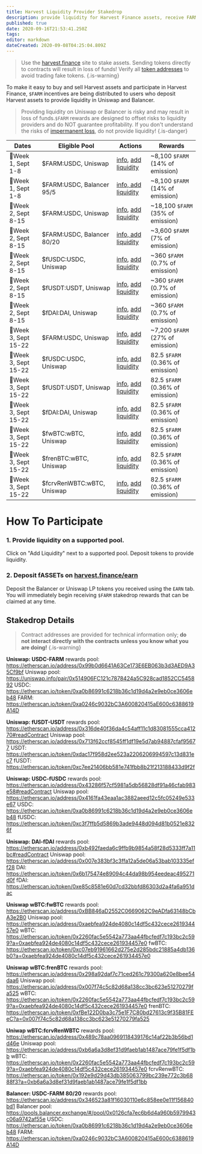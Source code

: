 ```yaml
---
title: Harvest Liquidity Provider Stakedrop
description: provide liquidity for Harvest Finance assets, receive FARM
published: true
date: 2020-09-16T21:53:41.250Z
tags: 
editor: markdown
dateCreated: 2020-09-08T04:25:04.809Z
---
```


> Use the [harvest.finance](https://harvest.finance) site to stake assets. Sending tokens directly to contracts will result in loss of funds! Verify all [token addresses](https://github.com/harvest-finance/harvest) to avoid trading fake tokens.
{.is-warning}

To make it easy to buy and sell Harvest assets and participate in Harvest Finance, `$FARM` incentives are being distributed to users who deposit Harvest assets to provide liquidity in Uniswap and Balancer.

> Providing liquidity on Uniswap or Balancer is risky and may result in loss of funds.`$FARM` rewards are designed to offset risks to liquidity providers and do NOT guarantee profitability. If you don't understand the risks of [impermanent loss](https://balancer.finance/2020/03/16/80-20-balancer-pools/
), do not provide liquidity!
{.is-danger}


| Dates  | Eligible Pool   | Actions | Rewards |
|--------|-----------------|---------|---------|
| :cherries:Week 1, Sept 1-8   | $FARM:USDC, Uniswap        | [info][uni-farm-info], [add liquidity][uni-farm-add]   | ~8,100 `$FARM` (14% of emission)  |
| :cherries:Week 1, Sept 1-8   | $FARM:USDC, Balancer 95/5  | [info, add liquidity][bal-farm95-info]                 | ~8,100 `$FARM` (14% of emission)  |
| :pineapple:Week 2, Sept 8-15 | $FARM:USDC, Uniswap        | [info][uni-farm-info], [add liquidity][uni-farm-add]   | ~18,100 `$FARM` (35% of emission) |
| :pineapple:Week 2, Sept 8-15 | $FARM:USDC, Balancer 80/20 | [info, add liquidity][bal-farm80-info]                 | ~3,600 `$FARM` (7% of emission)   |
| :pineapple:Week 2, Sept 8-15 | $fUSDC:USDC, Uniswap       | [info][uni-fusdc-info], [add liquidity][uni-fusdc-add] | ~360 `$FARM` (0.7% of emission) |
| :pineapple:Week 2, Sept 8-15 | $fUSDT:USDT, Uniswap       | [info][uni-fusdt-info], [add liquidity][uni-fusdt-add] | ~360 `$FARM` (0.7% of emission) |
| :pineapple:Week 2, Sept 8-15 | $fDAI:DAI, Uniswap         | [info][uni-fdai-info], [add liquidity][uni-fdai-add]   | ~360 `$FARM` (0.7% of emission) |
| :avocado:Week 3, Sept 15-22 | $FARM:USDC, Uniswap              | [info][uni-farm-info], [add liquidity][uni-farm-add]               | ~7,200 `$FARM` (27% of emission) |
| :avocado:Week 3, Sept 15-22 | $fUSDC:USDC, Uniswap             | [info][uni-fusdc-info], [add liquidity][uni-fusdc-add]             | 82.5 `$FARM` (0.36% of emission) |
| :avocado:Week 3, Sept 15-22 | $fUSDT:USDT, Uniswap             | [info][uni-fusdt-info], [add liquidity][uni-fusdt-add]             | 82.5 `$FARM` (0.36% of emission) |
| :avocado:Week 3, Sept 15-22 | $fDAI:DAI, Uniswap               | [info][uni-fdai-info], [add liquidity][uni-fdai-add]               | 82.5 `$FARM` (0.36% of emission) |
| :avocado:Week 3, Sept 15-22 | $fwBTC:wBTC, Uniswap             | [info][uni-fwbtc-info], [add liquidity][uni-fwbtc-add]             | 82.5 `$FARM` (0.36% of emission) |
| :avocado:Week 3, Sept 15-22 | $frenBTC:wBTC, Uniswap         | [info][uni-frenbtc-info], [add liquidity][uni-frenbtc-add]         | 82.5 `$FARM` (0.36% of emission) |
| :avocado:Week 3, Sept 15-22 | $fcrvRenWBTC:wBTC, Uniswap | [info][uni-fcrvrenwbtc-info], [add liquidity][uni-fcrvrenwbtc-add] | 82.5 `$FARM` (0.36% of emission) |


# How To Participate

### 1. Provide liquidity on a supported pool.

Click on "Add Liquidity" next to a supported pool. Deposit tokens to provide liquidity.



### 2. Deposit fASSETs on [harvest.finance/earn](https://harvest.finance/earn)

Deposit the Balancer or Uniswap LP tokens you received using the `EARN` tab. You will immediately begin receiving `$FARM` stakedrop rewards that can be claimed at any time.




## Stakedrop Details

> Contract addresses are provided for technical information only; **do not interact directly with the contracts unless you know what you are doing!**
{.is-warning}


  
**Uniswap: USDC-FARM**
rewards pool: 		https://etherscan.io/address/0x99b0d6641A63Ce173E6EB063b3d3AED9A35Cf9bf
Uniswap pool: 		https://uniswap.info/pair/0x514906FC121c7878424a5C928cad1852CC545892
  USDC:           https://etherscan.io/token/0xa0b86991c6218b36c1d19d4a2e9eb0ce3606eb48
  FARM:           https://etherscan.io/token/0xa0246c9032bC3A600820415aE600c6388619A14D

**Uniswap: fUSDT-USDT** 
rewards pool:     https://etherscan.io/address/0x316de40f36da4c54aff11c1d83081555cca41270#readContract
Uniswap pool:     https://etherscan.io/address/0x713f62ccf8545ff1df19e5d7ab94887cfaf95677
  USDT:           https://etherscan.io/token/0xdac17f958d2ee523a2206206994597c13d831ec7
  fUSDT:          https://etherscan.io/token/0xc7ee21406bb581e741fbb8b21f213188433d9f2f

**Uniswap: USDC-fUSDC**
rewards pool:     https://etherscan.io/address/0x43286f57cf5981a5db56828df91a46cfab983e58#readContract
Uniswap pool:     https://etherscan.io/address/0x4161fa43eaa1ac3882aeed12c5fc05249e533e67
  USDC:           https://etherscan.io/token/0xa0b86991c6218b36c1d19d4a2e9eb0ce3606eb48
  fUSDC:          https://etherscan.io/token/0xc3f7ffb5d5869b3ade9448d094d81b0521e8326f

**Uniswap: DAI-fDAI**
rewards pool:     https://etherscan.io/address/0xb492faeda6c9ffb9b9854a58f28d5333ff7a11bc#readContract
Uniswap pool:     https://etherscan.io/address/0x007e383bf3c3ffa12a5de06a53bab103335eff28
  DAI:            https://etherscan.io/token/0x6b175474e89094c44da98b954eedeac495271d0f
  fDAI:           https://etherscan.io/token/0xe85c8581e60d7cd32bbfd86303d2a4fa6a951dac
  
**Uniswap wBTC:fwBTC**
rewards pool: 		https://etherscan.io/address/0xBB846aD2552C0669062C9eADfa63148bCbA3e2B0
Uniswap pool: 		https://etherscan.io/address/0xaebfea924de4080c14df5c432cece261934457e0
	wBTC: 					https://etherscan.io/token/0x2260fac5e5542a773aa44fbcfedf7c193bc2c599?a=0xaebfea924de4080c14df5c432cece261934457e0
	fwBTC: 					https://etherscan.io/token/0xc07eb91961662d275e2d285bdc21885a4db136b0?a=0xaebfea924de4080c14df5c432cece261934457e0

**Uniswap wBTC:frenBTC**
rewards pool: 		https://etherscan.io/address/0x298a92daf7c71ced261c79300a620e8bee54daa6
Uniswap pool: 		https://etherscan.io/address/0x007f74c5c82d68a138cc3bc623e51270279fa525
	wBTC: 					https://etherscan.io/token/0x2260fac5e5542a773aa44fbcfedf7c193bc2c599?a=0xaebfea924de4080c14df5c432cece261934457e0
	frenBTC: 				https://etherscan.io/token/0xfBe122D0ba3c75e1F7C80bd27613c9f35B81FEeC?a=0x007f74c5c82d68a138cc3bc623e51270279fa525


**Uniwap wBTC:fcrvRenWBTC**
rewards pool: 		https://etherscan.io/address/0x489c78aa0969118439176c14af22b3b56bd1d46e
Uniswap pool: 		https://etherscan.io/address/0xb6a6a3d8ef31d9faeb1ab1487ace79fe1f5df1bb
	wBTC: 					https://etherscan.io/token/0x2260fac5e5542a773aa44fbcfedf7c193bc2c599?a=0xaebfea924de4080c14df5c432cece261934457e0
	fcrvRenwBTC: 		https://etherscan.io/token/0x192e9d29d43db385063799bc239e772c3b6888f3?a=0xb6a6a3d8ef31d9faeb1ab1487ace79fe1f5df1bb

**Balancer: USDC-FARM 80/20**
rewards pool: 		https://etherscan.io/address/0x346523a81f16030110e6c858ee0e11f156840bd1
Balancer pool: 		https://pools.balancer.exchange/#/pool/0x0126cfa7ec6b6d4a960b5979943c06a9742af55e
  USDC:           https://etherscan.io/token/0xa0b86991c6218b36c1d19d4a2e9eb0ce3606eb48
  FARM:           https://etherscan.io/token/0xa0246c9032bC3A600820415aE600c6388619A14D


[uni-farm-es]: https://etherscan.io/address/0x514906FC121c7878424a5C928cad1852CC545892
[uni-fusdc-es]: https://etherscan.io/address/0x4161fa43eaa1ac3882aeed12c5fc05249e533e67
[uni-fusdt-es]: https://etherscan.io/address/0x713f62ccf8545ff1df19e5d7ab94887cfaf95677
[uni-fdai-es]: https://etherscan.io/address/0x007e383bf3c3ffa12a5de06a53bab103335eff28

[uni-farm-add]: https://app.uniswap.org/#/add/0xa0246c9032bc3a600820415ae600c6388619a14d/0xa0b86991c6218b36c1d19d4a2e9eb0ce3606eb48
[uni-fusdc-add]: https://app.uniswap.org/#/add/0xa0b86991c6218b36c1d19d4a2e9eb0ce3606eb48/0xc3f7ffb5d5869b3ade9448d094d81b0521e8326f
[uni-fusdt-add]: https://app.uniswap.org/#/add/0xdac17f958d2ee523a2206206994597c13d831ec7/0xc7ee21406bb581e741fbb8b21f213188433d9f2f
[uni-fdai-add]: https://app.uniswap.org/#/add/0x6b175474e89094c44da98b954eedeac495271d0f/0xe85c8581e60d7cd32bbfd86303d2a4fa6a951dac

[uni-farm-trade]: https://app.uniswap.org/#/swap?inputCurrency=0xa0b86991c6218b36c1d19d4a2e9eb0ce3606eb48&outputCurrency=0xa0246c9032bc3a600820415ae600c6388619a14d
[uni-fusdc-trade]: https://app.uniswap.org/#/swap?inputCurrency=0xa0b86991c6218b36c1d19d4a2e9eb0ce3606eb48&outputCurrency=0xc3f7ffb5d5869b3ade9448d094d81b0521e8326f
[uni-fusdt-trade]: https://app.uniswap.org/#/swap?inputCurrency=0xdac17f958d2ee523a2206206994597c13d831ec7&outputCurrency=0xc7ee21406bb581e741fbb8b21f213188433d9f2f
[uni-fdai-trade]:  https://app.uniswap.org/#/swap?inputCurrency=0x6b175474e89094c44da98b954eedeac495271d0f&outputCurrency=0xe85c8581e60d7cd32bbfd86303d2a4fa6a951dac

[uni-farm-info]: https://uniswap.info/pair/0x514906FC121c7878424a5C928cad1852CC545892
[uni-fusdc-info]: https://uniswap.info/pair/0x4161fa43eaa1ac3882aeed12c5fc05249e533e67
[uni-fusdt-info]: https://uniswap.info/pair/0x713f62ccf8545ff1df19e5d7ab94887cfaf95677
[uni-fdai-info]: https://uniswap.info/pair/0x007e383bf3c3ffa12a5de06a53bab103335eff28
[uni-fwbtc-info]: https://uniswap.info/pair/0xaebfeA924DE4080C14DF5C432cECe261934457E0
[uni-frenbtc-info]: https://uniswap.info/pair/0x007f74c5c82d68a138cc3bc623e51270279fa525
[uni-fcrvrenwbtc-info]: https://uniswap.info/pair/0xb6a6a3d8ef31d9faeb1ab1487ace79fe1f5df1bb

[bal-farm95-info]: https://pools.balancer.exchange/#/pool/0x0395e4a17ff11d36dac9959f2d7c8eca10fe89c9
[bal-farm80-info]: https://pools.balancer.exchange/#/pool/0x0126cfa7ec6b6d4a960b5979943c06a9742af55e



[uni-fwbtc-add]: #
[uni-frenbtc-add]: #
[uni-fcrvrenwbtc-add]: #





